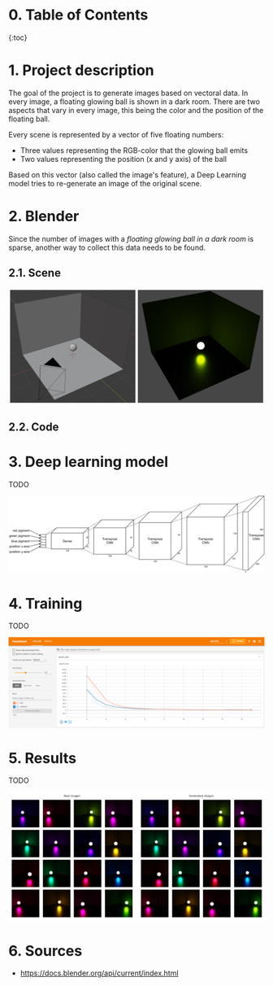 # 0. Table of Contents

{:toc}

# 1. Project description

The goal of the project is to generate images based on vectoral data. In every image, a floating glowing ball is shown in a dark room. There are two aspects that vary in every image, this being the color and the position of the floating ball.

Every scene is represented by a vector of five floating numbers: 

- Three values representing the RGB-color that the glowing ball emits
- Two values representing the position (x and y axis) of the ball

Based on this vector (also called the image's feature), a Deep Learning model tries to re-generate an image of the original scene.

# 2. Blender

Since the number of images with a *floating glowing ball in a dark room* is sparse, another way to collect this data needs to be found.

## 2.1. Scene

![Blender scene](https://github.com/RubenPants/BlenderCNN/blob/main/images/blender_combined.png?raw=true)

## 2.2. Code

# 3. Deep learning model

TODO

![Model architecture](https://github.com/RubenPants/BlenderCNN/blob/main/images/architecture.png?raw=true)

# 4. Training

TODO

![TensorBoard overview](https://github.com/RubenPants/BlenderCNN/blob/main/images/tensorboard.png?raw=true)

# 5. Results

TODO

![Results side-by-side comparison](https://github.com/RubenPants/BlenderCNN/blob/main/images/sample_combined.png?raw=true)

# 6. Sources

- https://docs.blender.org/api/current/index.html 
